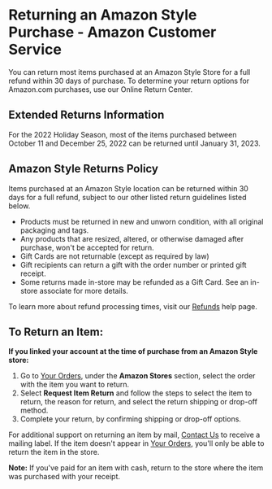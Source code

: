 # Returning an Amazon Style Purchase - Amazon Customer Service
You can return most items purchased at an Amazon Style Store for a full refund within 30 days of purchase. To determine your return options for Amazon.com purchases, use our Online Return Center.

Extended Returns Information
----------------------------

For the 2022 Holiday Season, most of the items purchased between October 11 and December 25, 2022 can be returned until January 31, 2023.

Amazon Style Returns Policy
---------------------------

Items purchased at an Amazon Style location can be returned within 30 days for a full refund, subject to our other listed return guidelines listed below.

*   Products must be returned in new and unworn condition, with all original packaging and tags.
*   Any products that are resized, altered, or otherwise damaged after purchase, won't be accepted for return.
*   Gift Cards are not returnable (except as required by law)
*   Gift recipients can return a gift with the order number or printed gift receipt.
*   Some returns made in-store may be refunded as a Gift Card. See an in-store associate for more details.

To learn more about refund processing times, visit our [Refunds](https://www.amazon.com/gp/help/customer/display.html?nodeId=201819300) help page.

To Return an Item:
------------------

**If you linked your account at the time of purchase from an Amazon Style store:**

1.  Go to [Your Orders](https://www.amazon.com/gp/css/order-history), under the **Amazon Stores** section, select the order with the item you want to return.
2.  Select **Request Item Return** and follow the steps to select the item to return, the reason for return, and select the return shipping or drop-off method.
3.  Complete your return, by confirming shipping or drop-off options.

For additional support on returning an item by mail, [Contact Us](https://www.amazon.com/gp/help/customer/contact-us/) to receive a mailing label. If the item doesn't appear in [Your Orders](https://amazon.com/your-orders), you'll only be able to return the item in the store.

**Note:** If you've paid for an item with cash, return to the store where the item was purchased with your receipt.

